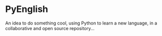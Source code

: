 # PyEnglish
An idea to do something cool, using Python to learn a new language, in a collaborative and open source repository...
